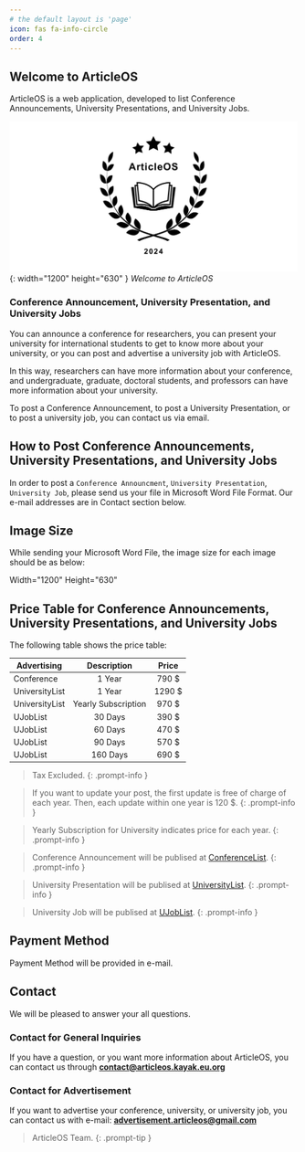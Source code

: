 ```yaml
---
# the default layout is 'page'
icon: fas fa-info-circle
order: 4
---
```


## Welcome to ArticleOS

ArticleOS is a web application, developed to list Conference Announcements, University Presentations, and University Jobs.

![Desktop View](/assets/img/images/welcome-color.png){: width="1200" height="630" }
_Welcome to ArticleOS_

### Conference Announcement, University Presentation, and University Jobs

You can announce a conference for researchers, you can present your university for international students to get to know more about your university, or you can post and advertise a university job with ArticleOS.

In this way, researchers can have more information about your conference, and undergraduate, graduate, doctoral students, and professors can have more information about your university.

To post a Conference Announcement, to post a University Presentation, or to post a university job, you can contact us via email.

## How to Post Conference Announcements, University Presentations, and University Jobs

In order to post a `Conference Announcment`, `University Presentation`, `University Job`, please send us your file in Microsoft Word File Format. Our e-mail addresses are in Contact section below.

## Image Size

While sending your Microsoft Word File, the image size for each image should be as below:

Width="1200"    Height="630"

## Price Table for Conference Announcements, University Presentations, and University Jobs

The following table shows the price table:

| Advertising         | Description                       | Price       |
|---------------------|:---------------------------------:|:-----------:|
| Conference          |  1 Year                           |  790 $      |
| UniversityList      |  1 Year                           | 1290 $      |
| UniversityList      |  Yearly Subscription              |  970 $      |
| UJobList            |  30 Days                          |  390 $      |
| UJobList            |  60 Days                          |  470 $      |
| UJobList            |  90 Days                          |  570 $      |
| UJobList            | 160 Days                          |  690 $      |

<!-- markdownlint-disable-next-line -->
>  Tax Excluded.
{: .prompt-info }

>  If you want to update your post, the first update is free of charge of each year. Then, each update within one year is 120 $.
{: .prompt-info }

>  Yearly Subscription for University indicates price for each year.
{: .prompt-info }

>  Conference Announcement will be publised at [ConferenceList](https://articleos.github.io/conferencelist/).
{: .prompt-info }

>  University Presentation will be publised at [UniversityList](https://articleos.github.io/universitylist/).
{: .prompt-info }

>  University Job will be publised at [UJobList](https://articleos.github.io/ujoblist/).
{: .prompt-info }

## Payment Method

Payment Method will be provided in e-mail.

## Contact

We will be pleased to answer your all questions.

### Contact for General Inquiries

If you have a question, or you want more information about ArticleOS, you can contact us through **contact@articleos.kayak.eu.org**

### Contact for Advertisement

If you want to advertise your conference, university, or university job, you can contact us with e-mail: **advertisement.articleos@gmail.com**

> ArticleOS Team.
{: .prompt-tip }

